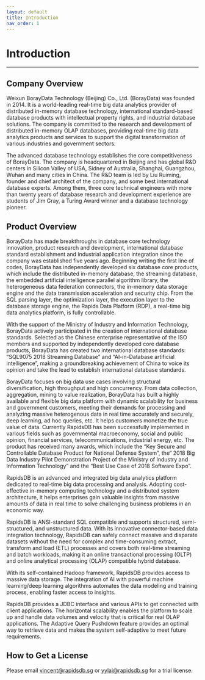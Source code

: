 ```yaml
---
layout: default
title: Introduction
nav_order: 1
---
```


# Introduction

---

## Company Overview

Weixun BorayData Technology (Beijing) Co., Ltd. (BorayData) was founded in 2014. It is a world-leading real-time big data analytics provider of distributed in-memory database technology, international standard-based database products with intellectual property rights, and industrial database solutions. The company is committed to the research and development of distributed in-memory OLAP databases, providing real-time big data analytics products and services to support the digital transformation of various industries and government sectors.

The advanced database technology establishes the core competitiveness of BorayData. The company is headquartered in Beijing and has global R&D centers in Silicon Valley of USA, Sidney of Australia, Shanghai, Guangzhou, Wuhan and many cities in China. The R&D team is led by Liu Ruiming, founder and chief architect of the company, and some best international database experts. Among them, three core technical engineers with more than twenty years of database research and development experience are students of Jim Gray, a Turing Award winner and a database technology pioneer.

## Product Overview

BorayData has made breakthroughs in database core technology innovation, product research and development, international database standard establishment and industrial application integration since the company was established five years ago. Beginning writing the first line of codes, BorayData has independently developed six database core products, which include the distributed in-memory database, the streaming database, the embedded artificial intelligence parallel algorithm library, the heterogeneous data federation connectors, the in-memory data storage engine and the data transmission acceleration and security chip. From the SQL parsing layer, the optimization layer, the execution layer to the database storage engine, the Rapids Data Platform (RDP), a real-time big data analytics platform, is fully controllable.

With the support of the Ministry of Industry and Information Technology, BorayData actively participated in the creation of international database standards. Selected as the Chinese enterprise representative of the ISO members and supported by independently developed core database products, BorayData has created two international database standards: “SQL9075 2018 Streaming Database” and “AI-in-Database artificial intelligence”, making a groundbreaking achievement of China to voice its opinion and take the lead to establish international database standards.

BorayData focuses on big data use cases involving structural diversification, high throughput and high concurrency. From data collection, aggregation, mining to value realization, BorayData has built a highly available and flexible big data platform with dynamic scalability for business and government customers, meeting their demands for processing and analyzing massive heterogenous data in real time accurately and securely, deep learning, ad hoc queries, etc. It helps customers monetize the true value of data. Currently RapidsDB has been successfully implemented in various fields such as governmental macroeconomy, social and public opinion, financial services, telecommunications, industrial energy, etc. The product has received many awards, which include the “Key Secure and Controllable Database Product for National Defense System”, the“ 2018 Big Data Industry Pilot Demonstration Project of the Ministry of Industry and Information Technology” and the “Best Use Case of 2018 Software Expo”.

RapidsDB is an advanced and integrated big data analytics platform dedicated to real-time big data processing and analysis. Adopting cost-effective in-memory computing technology and a distributed system architecture, it helps enterprises gain valuable insights from massive amounts of data in real time to solve challenging business problems in an economic way.

RapidsDB is ANSI-standard SQL compatible and supports structured, semi-structured, and unstructured data. With its innovative connector-based data integration technology, RapidsDB can safely connect massive and disparate datasets without the need for complex and time-consuming extract, transform and load (ETL) processes and covers both real-time streaming and batch workloads, making it an online transactional processing (OLTP) and online analytical processing (OLAP) compatible hybrid database.

With its self-contained Hadoop framework, RapidsDB provides access to massive data storage. The integration of AI with powerful machine learning/deep learning algorithms automates the data modeling and training process, enabling faster access to insights.

RapidsDB provides a JDBC interface and various APIs to get connected with client applications. The horizontal scalability enables the platform to scale up and handle data volumes and velocity that is critical for real OLAP applications. The Adaptive Query Pushdown feature provides an optimal way to retrieve data and makes the system self-adaptive to meet future requirements.

## How to Get a License

Please email vincent@rapidsdb.sg or yylai@rapidsdb.sg for a trial license.
